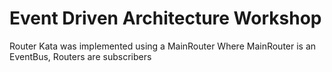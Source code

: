 # Event Driven Architecture Workshop

Router Kata was implemented using a MainRouter
Where MainRouter is an EventBus, Routers are subscribers
